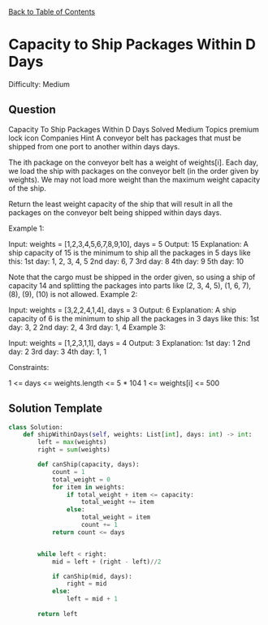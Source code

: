 [Back to Table of Contents](../../README.md)

# Capacity to Ship Packages Within D Days
Difficulty: Medium

## Question
Capacity To Ship Packages Within D Days
Solved
Medium
Topics
premium lock icon
Companies
Hint
A conveyor belt has packages that must be shipped from one port to another within days days.

The ith package on the conveyor belt has a weight of weights[i]. Each day, we load the ship with packages on the conveyor belt (in the order given by weights). We may not load more weight than the maximum weight capacity of the ship.

Return the least weight capacity of the ship that will result in all the packages on the conveyor belt being shipped within days days.

 

Example 1:

Input: weights = [1,2,3,4,5,6,7,8,9,10], days = 5
Output: 15
Explanation: A ship capacity of 15 is the minimum to ship all the packages in 5 days like this:
1st day: 1, 2, 3, 4, 5
2nd day: 6, 7
3rd day: 8
4th day: 9
5th day: 10

Note that the cargo must be shipped in the order given, so using a ship of capacity 14 and splitting the packages into parts like (2, 3, 4, 5), (1, 6, 7), (8), (9), (10) is not allowed.
Example 2:

Input: weights = [3,2,2,4,1,4], days = 3
Output: 6
Explanation: A ship capacity of 6 is the minimum to ship all the packages in 3 days like this:
1st day: 3, 2
2nd day: 2, 4
3rd day: 1, 4
Example 3:

Input: weights = [1,2,3,1,1], days = 4
Output: 3
Explanation:
1st day: 1
2nd day: 2
3rd day: 3
4th day: 1, 1
 

Constraints:

1 <= days <= weights.length <= 5 * 104
1 <= weights[i] <= 500

## Solution Template
```python
class Solution:
    def shipWithinDays(self, weights: List[int], days: int) -> int:
        left = max(weights)
        right = sum(weights)

        def canShip(capacity, days):
            count = 1
            total_weight = 0
            for item in weights:
                if total_weight + item <= capacity:
                    total_weight += item
                else:
                    total_weight = item
                    count += 1
            return count <= days


        while left < right:
            mid = left + (right - left)//2

            if canShip(mid, days):
                right = mid
            else:
                left = mid + 1
            
        return left
```
